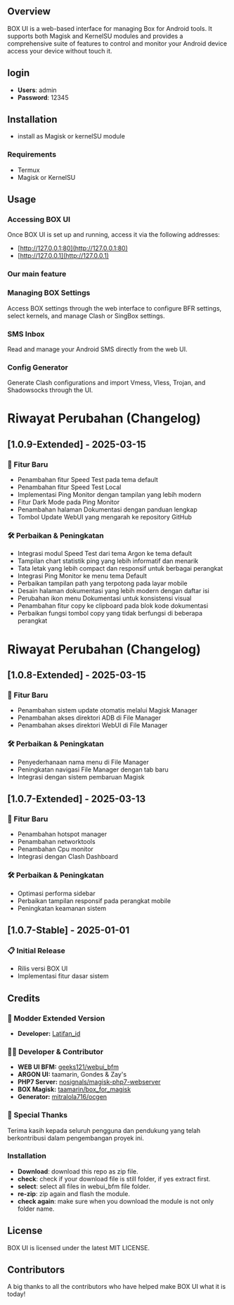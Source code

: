 
## Overview
BOX UI is a web-based interface for managing Box for Android tools. It supports both Magisk and KernelSU modules and provides a comprehensive suite of features to control and monitor your Android device access your device without touch it.
## login

- **Users**: admin
- **Password**: 12345

## Installation

- install as Magisk or kernelSU module

### Requirements

- Termux
- Magisk or KernelSU



## Usage

### Accessing BOX UI

Once BOX UI is set up and running, access it via the following addresses:
- [http://127.0.0.1:80](http://127.0.0.1:80)
- [http://127.0.0.1](http://127.0.0.1)

### Our main feature
### Managing BOX Settings

Access BOX settings through the web interface to configure BFR settings, select kernels, and manage Clash or SingBox settings.

### SMS Inbox

Read and manage your Android SMS directly from the web UI.

### Config Generator

Generate Clash configurations and import Vmess, Vless, Trojan, and Shadowsocks through the UI.
# Riwayat Perubahan (Changelog)

## [1.0.9-Extended] - 2025-03-15

### 🚀 Fitur Baru
- Penambahan fitur Speed Test pada tema default
- Penambahan fitur Speed Test Local
- Implementasi Ping Monitor dengan tampilan yang lebih modern
- Fitur Dark Mode pada Ping Monitor
- Penambahan halaman Dokumentasi dengan panduan lengkap
- Tombol Update WebUI yang mengarah ke repository GitHub

### 🛠️ Perbaikan & Peningkatan
- Integrasi modul Speed Test dari tema Argon ke tema default
- Tampilan chart statistik ping yang lebih informatif dan menarik
- Tata letak yang lebih compact dan responsif untuk berbagai perangkat
- Integrasi Ping Monitor ke menu tema Default
- Perbaikan tampilan path yang terpotong pada layar mobile
- Desain halaman dokumentasi yang lebih modern dengan daftar isi
- Perubahan ikon menu Dokumentasi untuk konsistensi visual
- Penambahan fitur copy ke clipboard pada blok kode dokumentasi
- Perbaikan fungsi tombol copy yang tidak berfungsi di beberapa perangkat

# Riwayat Perubahan (Changelog)
## [1.0.8-Extended] - 2025-03-15

### 🚀 Fitur Baru
- Penambahan sistem update otomatis melalui Magisk Manager
- Penambahan akses direktori ADB di File Manager
- Penambahan akses direktori WebUI di File Manager

### 🛠️ Perbaikan & Peningkatan
- Penyederhanaan nama menu di File Manager
- Peningkatan navigasi File Manager dengan tab baru
- Integrasi dengan sistem pembaruan Magisk
## [1.0.7-Extended] - 2025-03-13

### 🚀 Fitur Baru
- Penambahan hotspot manager
- Penambahan networktools  
- Penambahan Cpu monitor
- Integrasi dengan Clash Dashboard

### 🛠️ Perbaikan & Peningkatan
- Optimasi performa sidebar
- Perbaikan tampilan responsif pada perangkat mobile
- Peningkatan keamanan sistem

## [1.0.7-Stable] - 2025-01-01

### 📋 Initial Release
- Rilis versi BOX UI
- Implementasi fitur dasar sistem

## Credits

### 🌟 Modder Extended Version
- **Developer:** [Latifan_id](https://github.com/latifangren)

### 👨‍💻 Developer & Contributor
- **WEB UI BFM:** [geeks121/webui_bfm](https://github.com/geeks121/webui_bfm)
- **ARGON UI:** taamarin, Gondes & Zay's
- **PHP7 Server:** [nosignals/magisk-php7-webserver](https://github.com/nosignals/magisk-php7-webserver)
- **BOX Magisk:** [taamarin/box_for_magisk](https://github.com/taamarin/box_for_magisk)
- **Generator:** [mitralola716/ocgen](https://github.com/mitralola716/ocgen)

### 💝 Special Thanks
Terima kasih kepada seluruh pengguna dan pendukung yang telah berkontribusi dalam pengembangan proyek ini. 
### Installation
- **Download**: download this repo as zip file.
- **check**: check if your download file is still folder, if yes extract first.
- **select**: select all files in webui_bfm file folder.
- **re-zip**: zip again and flash the module.
- **check again**: make sure when you download the module is not only folder name.



## License

BOX UI is licensed under the latest MIT LICENSE.

## Contributors

A big thanks to all the contributors who have helped make BOX UI what it is today!
